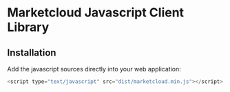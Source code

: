 # Marketcloud Javascript Client Library
## Installation

Add the javascript sources directly into your web application:
```javascript
<script type="text/javascript" src="dist/marketcloud.min.js"></script>
```
